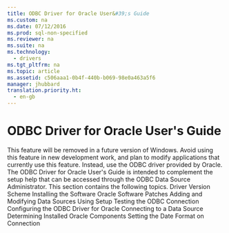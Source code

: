 ```yaml
---
title: ODBC Driver for Oracle User&#39;s Guide
ms.custom: na
ms.date: 07/12/2016
ms.prod: sql-non-specified
ms.reviewer: na
ms.suite: na
ms.technology: 
  - drivers
ms.tgt_pltfrm: na
ms.topic: article
ms.assetid: c506aaa1-0b4f-440b-b069-98e0a463a5f6
manager: jhubbard
translation.priority.ht: 
  - en-gb
---
```

# ODBC Driver for Oracle User&#39;s Guide
<?xml version="1.0" encoding="utf-8"?>
<developerConceptualDocument xmlns="http://ddue.schemas.microsoft.com/authoring/2003/5" xmlns:xlink="http://www.w3.org/1999/xlink" xmlns:xsi="http://www.w3.org/2001/XMLSchema-instance" xsi:schemaLocation="http://ddue.schemas.microsoft.com/authoring/2003/5 http://dduestorage.blob.core.windows.net/ddueschema/developer.xsd">
  <introduction>
    <alert class="important">
      <para>This feature will be removed in a future version of Windows. Avoid using this feature in new development work, and plan to modify applications that currently use this feature. Instead, use the ODBC driver provided by Oracle.</para>
    </alert>
    <para>The ODBC Driver for Oracle User's Guide is intended to complement the setup help that can be accessed through the <legacyLink xlink:href="a2f66b4c-a4ac-401b-8e95-d8f96332e0b5">ODBC Data Source Administrator</legacyLink>. </para>
    <para>This section contains the following topics.  </para>
    <list class="bullet">
      <listItem>
        <para>
          <legacyLink xlink:href="e4a8d9d7-8aba-48ab-8be6-1a6129adfb8f">Driver Version Scheme</legacyLink>
        </para>
      </listItem>
      <listItem>
        <para>
          <legacyLink xlink:href="dfac8ade-eebe-4ebe-a199-feb740ed5bae">Installing the Software</legacyLink>
        </para>
      </listItem>
      <listItem>
        <para>
          <legacyLink xlink:href="1275157b-f4e1-4c24-b273-c02555e261c2">Oracle Software Patches</legacyLink>
        </para>
      </listItem>
      <listItem>
        <para>
          <legacyLink xlink:href="54b2d61d-6ce5-45af-a776-e03180470ecf">Adding and Modifying Data Sources Using Setup</legacyLink>
        </para>
      </listItem>
      <listItem>
        <para>
          <legacyLink xlink:href="5e671665-2aba-49a7-8871-70784d8b3cc9">Testing the ODBC Connection</legacyLink>
        </para>
      </listItem>
      <listItem>
        <para>
          <legacyLink xlink:href="0a5f827c-0b80-4627-85cb-f10292b9fb33">Configuring the ODBC Driver for Oracle</legacyLink>
        </para>
      </listItem>
      <listItem>
        <para>
          <legacyLink xlink:href="f724a9c5-342a-4f4e-a030-ec34f7378eaf">Connecting to a Data Source</legacyLink>
        </para>
      </listItem>
      <listItem>
        <para>
          <legacyLink xlink:href="3b018f6a-9db0-4aa1-8ec4-afc5f76d7cad">Determining Installed Oracle Components</legacyLink>
        </para>
      </listItem>
      <listItem>
        <para>
          <legacyLink xlink:href="ba0d5123-db52-448b-8e19-b7647ce4b361">Setting the Date Format on Connection</legacyLink>
        </para>
      </listItem>
    </list>
  </introduction>
  <relatedTopics />
</developerConceptualDocument>